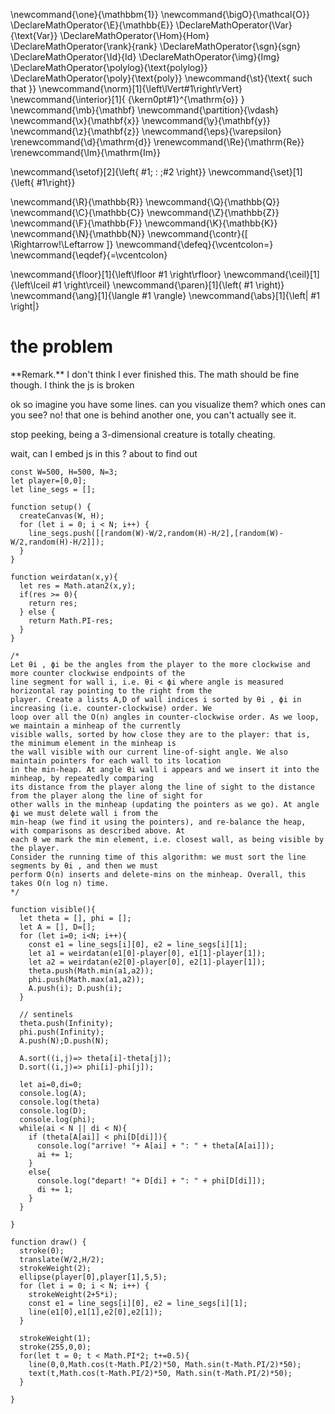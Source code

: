 \newcommand{\one}{\mathbbm{1}}
\newcommand{\bigO}{\mathcal{O}}
\DeclareMathOperator{\E}{\mathbb{E}}
\DeclareMathOperator{\Var}{\text{Var}}
\DeclareMathOperator{\Hom}{Hom}
\DeclareMathOperator{\rank}{rank}
\DeclareMathOperator{\sgn}{sgn}
\DeclareMathOperator{\Id}{Id}
\DeclareMathOperator{\img}{Img}
\DeclareMathOperator{\polylog}{\text{polylog}}
\DeclareMathOperator{\poly}{\text{poly}}
\newcommand{\st}{\text{ such that }}
\newcommand{\norm}[1]{\left\lVert#1\right\rVert}
\newcommand{\interior}[1]{ {\kern0pt#1}^{\mathrm{o}} }
\newcommand{\mb}{\mathbf}
\newcommand{\partition}{\vdash}
\newcommand{\x}{\mathbf{x}}
\newcommand{\y}{\mathbf{y}}
\newcommand{\z}{\mathbf{z}}
\newcommand{\eps}{\varepsilon}
\renewcommand{\d}{\mathrm{d}}
\renewcommand{\Re}{\mathrm{Re}}
\renewcommand{\Im}{\mathrm{Im}}

\newcommand{\setof}[2]{\left\{ #1\; : \;#2 \right\}}
\newcommand{\set}[1]{\left\{ #1\right\}}

\newcommand{\R}{\mathbb{R}}
\newcommand{\Q}{\mathbb{Q}}
\newcommand{\C}{\mathbb{C}}
\newcommand{\Z}{\mathbb{Z}}
\newcommand{\F}{\mathbb{F}}
\newcommand{\K}{\mathbb{K}}
\newcommand{\N}{\mathbb{N}}
\newcommand{\contr}{\[ \Rightarrow\!\Leftarrow \]}
\newcommand{\defeq}{\vcentcolon=}
\newcommand{\eqdef}{=\vcentcolon}

\newcommand{\floor}[1]{\left\lfloor #1 \right\rfloor}
\newcommand{\ceil}[1]{\left\lceil #1 \right\rceil}
\newcommand{\paren}[1]{\left( #1 \right)}
\newcommand{\ang}[1]{\langle #1 \rangle}
\newcommand{\abs}[1]{\left| #1 \right|}


# the problem

<div class="rmk envbox">**Remark.**
I don't think I ever finished this. The math should be fine
  though. I think the js is broken
</div>

ok so imagine you have some lines. can you visualize them?
which ones can you see?
no! that one is behind another one, you can't actually see it.

stop peeking, being a 3-dimensional creature is totally cheating.

wait, can I embed js  in this ?
about to find out

```
const W=500, H=500, N=3;
let player=[0,0];
let line_segs = [];

function setup() {
  createCanvas(W, H);
  for (let i = 0; i < N; i++) {
    line_segs.push([[random(W)-W/2,random(H)-H/2],[random(W)-W/2,random(H)-H/2]]);
  }
}

function weirdatan(x,y){
  let res = Math.atan2(x,y);
  if(res >= 0){
    return res;
  } else {
    return Math.PI-res;
  }
}

/*
Let θi , ϕi be the angles from the player to the more clockwise and more counter clockwise endpoints of the
line segment for wall i, i.e. θi < ϕi where angle is measured horizontal ray pointing to the right from the
player. Create a lists A,D of wall indices i sorted by θi , ϕi in increasing (i.e. counter-clockwise) order. We
loop over all the O(n) angles in counter-clockwise order. As we loop, we maintain a minheap of the currently
visible walls, sorted by how close they are to the player: that is, the minimum element in the minheap is
the wall visible with our current line-of-sight angle. We also maintain pointers for each wall to its location
in the min-heap. At angle θi wall i appears and we insert it into the minheap, by repeatedly comparing
its distance from the player along the line of sight to the distance from the player along the line of sight for
other walls in the minheap (updating the pointers as we go). At angle ϕi we must delete wall i from the
min-heap (we find it using the pointers), and re-balance the heap, with comparisons as described above. At
each θ we mark the min element, i.e. closest wall, as being visible by the player.
Consider the running time of this algorithm: we must sort the line segments by θi , and then we must
perform O(n) inserts and delete-mins on the minheap. Overall, this takes O(n log n) time.
*/

function visible(){
  let theta = [], phi = [];
  let A = [], D=[];
  for (let i=0; i<N; i++){
    const e1 = line_segs[i][0], e2 = line_segs[i][1];
    let a1 = weirdatan(e1[0]-player[0], e1[1]-player[1]);
    let a2 = weirdatan(e2[0]-player[0], e2[1]-player[1]);
    theta.push(Math.min(a1,a2));
    phi.push(Math.max(a1,a2));
    A.push(i); D.push(i);
  }

  // sentinels
  theta.push(Infinity);
  phi.push(Infinity);
  A.push(N);D.push(N);

  A.sort((i,j)=> theta[i]-theta[j]);
  D.sort((i,j)=> phi[i]-phi[j]);

  let ai=0,di=0;
  console.log(A);
  console.log(theta)
  console.log(D);
  console.log(phi);
  while(ai < N || di < N){
    if (theta[A[ai]] < phi[D[di]]){
      console.log("arrive! "+ A[ai] + ": " + theta[A[ai]]);
      ai += 1;
    }
    else{
      console.log("depart! "+ D[di] + ": " + phi[D[di]]);
      di += 1;
    }
  }

}

function draw() {
  stroke(0);
  translate(W/2,H/2);
  strokeWeight(2);
  ellipse(player[0],player[1],5,5);
  for (let i = 0; i < N; i++) {
    strokeWeight(2+5*i);
    const e1 = line_segs[i][0], e2 = line_segs[i][1];
    line(e1[0],e1[1],e2[0],e2[1]);
  }

  strokeWeight(1);
  stroke(255,0,0);
  for(let t = 0; t < Math.PI*2; t+=0.5){
    line(0,0,Math.cos(t-Math.PI/2)*50, Math.sin(t-Math.PI/2)*50);
    text(t,Math.cos(t-Math.PI/2)*50, Math.sin(t-Math.PI/2)*50);
  }

}
```
